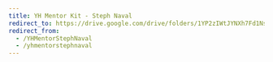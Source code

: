 ```yaml
---
title: YH Mentor Kit - Steph Naval
redirect_to: https://drive.google.com/drive/folders/1YP2zIWtJYNXh7Fd1NsYNUV9X23q8EVLr?usp=sharing
redirect_from: 
  - /YHMentorStephNaval
  - /yhmentorstephnaval
---
```

